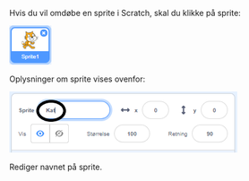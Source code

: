 Hvis du vil omdøbe en sprite i Scratch, skal du klikke på sprite:

![screenshot](images/rename-info.png)

Oplysninger om sprite vises ovenfor:

![screenshot](images/rename-change.png)

Rediger navnet på sprite.